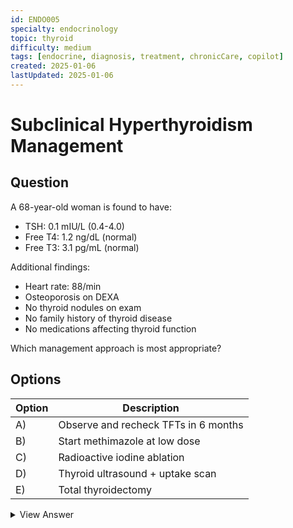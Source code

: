 ```yaml
---
id: ENDO005
specialty: endocrinology
topic: thyroid
difficulty: medium
tags: [endocrine, diagnosis, treatment, chronicCare, copilot]
created: 2025-01-06
lastUpdated: 2025-01-06
---
```


# Subclinical Hyperthyroidism Management

## Question
A 68-year-old woman is found to have:
- TSH: 0.1 mIU/L (0.4-4.0)
- Free T4: 1.2 ng/dL (normal)
- Free T3: 3.1 pg/mL (normal)

Additional findings:
- Heart rate: 88/min
- Osteoporosis on DEXA
- No thyroid nodules on exam
- No family history of thyroid disease
- No medications affecting thyroid function

Which management approach is most appropriate?

## Options
| Option | Description |
|--------|-------------|
| A)     | Observe and recheck TFTs in 6 months |
| B)     | Start methimazole at low dose |
| C)     | Radioactive iodine ablation |
| D)     | Thyroid ultrasound + uptake scan |
| E)     | Total thyroidectomy |

<details>
<summary>View Answer</summary>

## Correct Answer
B

## Explanation
1. Risk Assessment:
   - High-risk features present:
     * Age >65
     * Osteoporosis
     * Suppressed TSH
   - Increased risk of:
     * Atrial fibrillation
     * Fractures
     * Cardiovascular events

2. Treatment Rationale:
   - Low-dose methimazole:
     * Prevents progression
     * Reduces complications
     * Well-tolerated
     * Reversible option

3. Why Other Options Wrong:
   - Option A:
     * Too passive given risks
     * May allow progression
   
   - Option C:
     * Too aggressive
     * Irreversible
     * Not first-line
   
   - Option D:
     * Not needed initially
     * Delays treatment
   
   - Option E:
     * Overly aggressive
     * Surgical risks unnecessary

## References
- ATA Guidelines 2023: "Management of Thyroid Dysfunction"
- NEJM 2021: "Subclinical Thyroid Disease"

## Teaching Points
1. Risk stratification importance
2. Treatment threshold considerations
3. Monitoring requirements
4. Complication prevention
5. Long-term management
</details>

